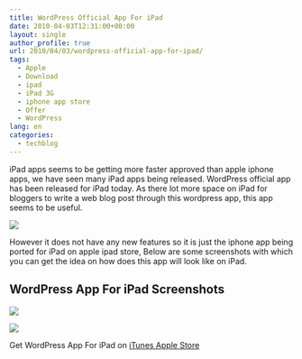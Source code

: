 ```yaml
---
title: WordPress Official App For iPad
date: 2010-04-03T12:31:00+00:00
layout: single
author_profile: true
url: 2010/04/03/wordpress-official-app-for-ipad/
tags:
  - Apple
  - Download
  - ipad
  - iPad 3G
  - iphone app store
  - Offer
  - WordPress
lang: en
categories: 
  - techblog
---
```

iPad apps seems to be getting more faster approved than apple iphone apps, we have seen many iPad apps being released. WordPress official app has been released for iPad today. As there lot more space on iPad for bloggers to write a web blog post through this wordpress app, this app seems to be useful.

[![](http://4.bp.blogspot.com/_vaUVXcmC3OI/S7ctcZ3IKnI/AAAAAAAABdA/9EGaxVc3EYc/s400/WordpressforiPadscreenshots2.jpg)](http://4.bp.blogspot.com/_vaUVXcmC3OI/S7ctcZ3IKnI/AAAAAAAABdA/9EGaxVc3EYc/s1600-h/WordpressforiPadscreenshots2.jpg)

However it does not have any new features so it is just the iphone app being ported for iPad on apple ipad store, Below are some screenshots with which you can get the idea on how does this app will look like on iPad. 

## WordPress App For iPad Screenshots 

[![](http://2.bp.blogspot.com/_vaUVXcmC3OI/S7ctZWcCcuI/AAAAAAAABc4/IKxmlU2V_fo/s400/WordpressforiPadscreenshots.jpg)](http://2.bp.blogspot.com/_vaUVXcmC3OI/S7ctZWcCcuI/AAAAAAAABc4/IKxmlU2V_fo/s1600-h/WordpressforiPadscreenshots.jpg)

[![](http://3.bp.blogspot.com/_vaUVXcmC3OI/S7ctaxhVulI/AAAAAAAABc8/4r9so0lznrE/s400/WordpressforiPadscreenshots1.jpg)](http://3.bp.blogspot.com/_vaUVXcmC3OI/S7ctaxhVulI/AAAAAAAABc8/4r9so0lznrE/s1600-h/WordpressforiPadscreenshots1.jpg)

Get WordPress App For iPad on [iTunes Apple Store](http://itunes.apple.com/in/app/wordpress/id335703880?mt=8)